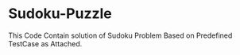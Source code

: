 Sudoku-Puzzle
=============

This Code Contain solution of Sudoku Problem Based on Predefined TestCase as Attached.
